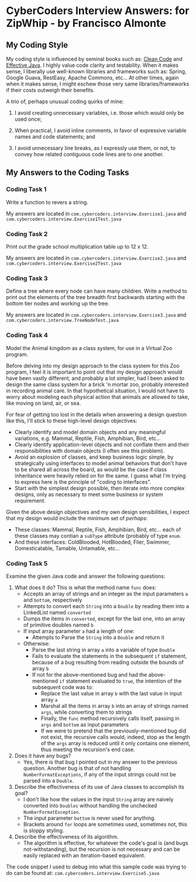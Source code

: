 # CyberCoders Interview Answers: for ZipWhip - by Francisco Almonte

## My Coding Style
My coding style is influenced by seminal books such as:
[Clean Code](http://www.amazon.com/Clean-Code-Handbook-Software-Craftsmanship/dp/0132350882) and
[Effective Java](http://www.amazon.com/Effective-Java-Edition-Joshua-Bloch/dp/0321356683).
I highly value code clarity and testability. When it makes sense, I liberally use well-known libraries
and frameworks such as: Spring, Google Guava, RestEasy, Apache Commons, etc...
At other times, again when it makes sense, I might eschew those very same libraries/frameworks if their costs
outweigh their benefits.

A trio of, perhaps unusual coding quirks of mine:

1. I avoid creating unnecessary variables, i.e. those which would only be used once;

2. When practical, I avoid inline comments, in favor of expressive variable names and code statements; and

3. I avoid unnecessary line breaks, as I expressly use them, or not, to convey how related contiguous code lines are to one another.

## My Answers to the Coding Tasks

### Coding Task 1
Write a function to revers a string.

My answers are located in
`com.cybercoders.interview.Exercise1.java` and
`com.cybercoders.interview.Exercise1Test.java`

### Coding Task 2
Print out the grade school multiplication table up to 12 x 12.

My answers are located in
`com.cybercoders.interview.Exercise2.java` and
`com.cybercoders.interview.Exercise2Test.java`

### Coding Task 3
Define a tree where every node can have many children.
Write a method to print out the elements of the tree breadth first backwards
starting with the bottom tier nodes and working up the tree.

My answers are located in
`com.cybercoders.interview.Exercise3.java` and
`com.cybercoders.interview.TreeNodeTest.java`

### Coding Task 4
Model the Animal kingdom as a class system, for use in a Virtual Zoo program.

Before delving into my design approach to the class system for this Zoo program, I feel it is important to point out that
my design approach would have been vastly different, and probably a lot simpler, had I been asked to design the same class system
for a brick 'n mortar zoo, probably interested in recording animal care. In that hypothetical situation, I would not have
to worry about modeling each physical action that animals are allowed to take, like moving on land, air, or sea.

For fear of getting too lost in the details when answering a design question like this, I'll stick to these high-level design objectives:
 * Clearly identify and model domain objects and any meaningful variations, e.g. Mammal, Reptile, Fish, Amphibian, Bird, etc...
 * Clearly identify application-level objects and not conflate them and their responsibilities with domain objects (I often see this problem).
 * Avoid an explosion of classes, and keep business logic simple, by strategically using interfaces to model animal behaviors that don't have to be shared
   all across the board, as would be the case if class inheritance were heavily relied on for the same. I guess what I'm trying to express here is the
   principle of "coding to interfaces".
 * Start with the simplest design possible, then iterate into more complex designs, only as necessary to meet some business or system requirement.

Given the above design objectives and my own design sensibilities, I expect that my design would include the minimum set of *perhaps*:
   * These classes: Mammal, Reptile, Fish, Amphibian, Bird, etc... each of these classes may contian a `subType` attribute (probably of type `enum`.
   * And these interfaces: ColdBlooded, HotBlooded, Flier, Swimmer, Domesticatable, Tamable, Untamable, etc...
   
### Coding Task 5
Examine the given Java code and answer the following questions:

1. What does it do? This is what the method name `func` does:
    * Accepts an array of strings and an integer as the input parameters `a` and `bottom`, respectively
    * Attempts to convert each `String` into a `Double` by reading them into a LinkedList named `converted`
    * Dumps the items in `converted`, except for the last one, into an array of primitive doubles named `b`
    * If input array parameter `a` had a length of one:
        * Attempts to Parse the `String` into a `Double` and return it
    * Otherwise:
        * Parse the last string in array `a` into a variable of type `Double`
        * Fails to evaluate the statements in the subsequent `if` statement, because of a bug resulting from reading outside the bounds of array `b`
        * If not for the above-mentioned bug and had the above-mentioned `if` statement evaluated to `true`, the intention of the subsequent code was to:
            * Replace the last value in array `b` with the last value in input array `a`
            * Marshal all the items in array `b` into an array of strings named `args`, while converting them to strings
            * Finally, the `func` method recursively calls itself, passing in `args` and `bottom` as input parameters
            * If we were to pretend that the previously-mentioned bug did not exist, the recursive calls would, indeed, stop as the length of the `args` array is reduced until it only contains one element, thus meeting the recursion's end case.  
2. Does it have any bugs?
    * Yes, there is that bug I pointed out in my answer to the previous question.
      Another bug is that of not handling `NumberFormatExceptions`, if any of the input strings could not be parsed into a `Double`.   
3. Describe the effectiveness of its use of Java classes to accomplish its goal?
    * I don't like how the values in the input `String` array are naively converted into `Doubles` without handling the unchecked `NumberFormatException`.
    * The input parameter `bottom` is never used for anything.
    * Brackets around `for` loops are sometimes used, sometimes not, this is sloppy styling.
4. Describe the effectiveness of its algorithm.
    * The algorithm is effective, for whatever the code's goal is (and bugs not-withstanding), but the recursion is not necessary and can be easily replaced with an iteration-based equivalent.

The code snippet I used to debug into what this sample code was trying to do can be found at:
`com.cybercoders.interview.Exercise5.java`